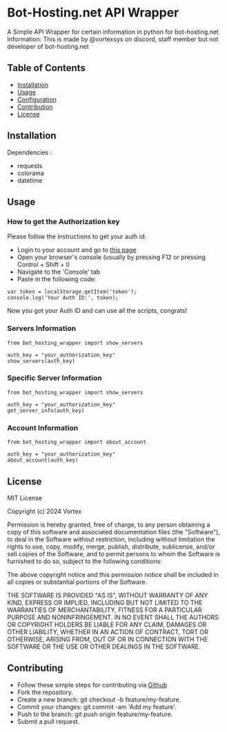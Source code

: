 # Bot-Hosting.net API Wrapper
A Simple API Wrapper for certain information in python for bot-hosting.net
Information: This is made by @vortexsys on discord, staff member but not developer of bot-hosting.net
## Table of Contents
- [Installation](#installation)
- [Usage](#usage)
- [Configuration](#configuration)
- [Contribution](#contributing)
- [License](#license)

## Installation
Dependencies :
- requests
- colorama
- datetime

## Usage
### How to get the Authorization key
Please follow the instructions to get your auth id:
- Login to your account and go to [this page](https://bot-hosting.net/panel/)
- Open your browser's console (usually by pressing F12 or pressing Control + Shift + I)
- Navigate to the 'Console' tab
- Paste in the following code:
```
var token = localStorage.getItem('token');
console.log('Your Auth ID:', token);
```
Now you got your Auth ID and can use all the scripts, congrats!
### Servers Information
```
from bot_hosting_wrapper import show_servers

auth_key = "your_authorization_key"
show_servers(auth_key)
```
### Specific Server Information
```
from bot_hosting_wrapper import show_servers

auth_key = "your_authorization_key"
get_server_info(auth_key)
```
### Account Information
```
from bot_hosting_wrapper import about_account

auth_key = "your_authorization_key"
about_account(auth_key)
```
## License
MIT License

Copyright (c) 2024 Vortex

Permission is hereby granted, free of charge, to any person obtaining a copy
of this software and associated documentation files (the "Software"), to deal
in the Software without restriction, including without limitation the rights
to use, copy, modify, merge, publish, distribute, sublicense, and/or sell
copies of the Software, and to permit persons to whom the Software is
furnished to do so, subject to the following conditions:

The above copyright notice and this permission notice shall be included in all
copies or substantial portions of the Software.

THE SOFTWARE IS PROVIDED "AS IS", WITHOUT WARRANTY OF ANY KIND, EXPRESS OR
IMPLIED, INCLUDING BUT NOT LIMITED TO THE WARRANTIES OF MERCHANTABILITY,
FITNESS FOR A PARTICULAR PURPOSE AND NONINFRINGEMENT. IN NO EVENT SHALL THE
AUTHORS OR COPYRIGHT HOLDERS BE LIABLE FOR ANY CLAIM, DAMAGES OR OTHER
LIABILITY, WHETHER IN AN ACTION OF CONTRACT, TORT OR OTHERWISE, ARISING FROM,
OUT OF OR IN CONNECTION WITH THE SOFTWARE OR THE USE OR OTHER DEALINGS IN THE
SOFTWARE.

## Contributing
- Follow these simple steps for contributing via [Github](https://github.com/vortexsys/bot-hosting-wrapper)
- Fork the repository.
- Create a new branch: git checkout -b feature/my-feature.
- Commit your changes: git commit -am 'Add my feature'.
- Push to the branch: git push origin feature/my-feature.
- Submit a pull request.
